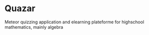# Quazar
Meteor quizzing application and elearning plateforme for highschool mathematics, mainly algebra
